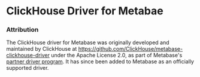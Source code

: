 # ClickHouse Driver for Metabae

### Attribution

The ClickHouse driver for Metabase was originally developed and maintained by ClickHouse at https://github.com/ClickHouse/metabase-clickhouse-driver under the Apache License 2.0, as part of Metabase's [partner driver program](https://www.metabase.com/docs/latest/developers-guide/partner-and-community-drivers). It has since been added to Metabase as an officially supported driver.


